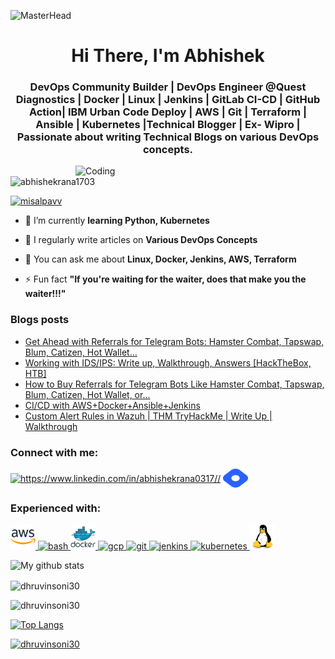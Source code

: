 ![MasterHead](https://thumbs.dreamstime.com/b/devops-banner-concept-has-steps-to-analyze-such-as-plan-code-build-operate-deploy-test-monitor-release-software-251835118.jpg)
<h1 align="center">Hi There, I'm Abhishek</h1>
<h3 align="center">DevOps Community Builder | DevOps Engineer @Quest Diagnostics | Docker | Linux | Jenkins | GitLab CI-CD | GitHub Action| IBM Urban Code Deploy | AWS | Git | Terraform | Ansible | Kubernetes |Technical Blogger | Ex- Wipro | Passionate about writing Technical Blogs on various DevOps concepts.</h3>
<img align="right" alt="Coding" width="400" src="https://cdn.pixabay.com/animation/2022/08/31/08/22/08-22-29-904_512.gif" >

<p align="left"> <img src="https://komarev.com/ghpvc/?username=abhishekrana1703&label=Profile%20views&color=0e75b6&style=flat" alt="abhishekrana1703" /> </p>

<p align="left"> <a href="https://twitter.com/ranaabhishek_17" target="blank"><img src="https://img.shields.io/twitter/follow/abhishek rana?logo=twitter&style=for-the-badge" alt="misalpavv" /></a> </p>

- 🔭 I’m currently **learning Python, Kubernetes**
- 📝 I regularly write articles on **Various DevOps Concepts**

- 💬 You can ask me about **Linux, Docker, Jenkins, AWS, Terraform**

- ⚡ Fun fact **"If you're waiting for the waiter, does that make you the waiter!!!"**

### Blogs posts
<!-- BLOG-POST-LIST:START -->
- [Get Ahead with Referrals for Telegram Bots: Hamster Combat, Tapswap, Blum, Catizen, Hot Wallet…](https://medium.com/@DevSec0ps/get-ahead-with-referrals-for-telegram-bots-hamster-combat-tapswap-blum-catizen-hot-wallet-ba13732dc126?source=rss-c033cbfabdbb------2)
- [Working with IDS/IPS: Write up, Walkthrough, Answers [HackTheBox, HTB]](https://medium.com/@DevSec0ps/working-with-ids-ips-write-up-walkthrough-answers-hackthebox-htb-116c58ce942b?source=rss-c033cbfabdbb------2)
- [How to Buy Referrals for Telegram Bots Like Hamster Combat, Tapswap, Blum, Catizen, Hot Wallet, or…](https://medium.com/@DevSec0ps/how-to-buy-referrals-for-telegram-bots-like-hamster-combat-tapswap-blum-catizen-hot-wallet-or-f36c80c59263?source=rss-c033cbfabdbb------2)
- [CI/CD with AWS+Docker+Ansible+Jenkins](https://medium.com/@DevSec0ps/ci-cd-with-aws-docker-ansible-jenkins-93a549140761?source=rss-c033cbfabdbb------2)
- [Custom Alert Rules in Wazuh | THM TryHackMe | Write Up | Walkthrough](https://medium.com/@DevSec0ps/custom-alert-rules-in-wazuh-thm-tryhackme-write-up-walkthrough-f3619a1a5017?source=rss-c033cbfabdbb------2)
<!-- BLOG-POST-LIST:END -->

<h3 align="left">Connect with me:</h3>
<p align="left">
<a href="https://linkedin.com/in/https://www.linkedin.com/in/abhishekrana0317/" target="blank"><img align="center" src="https://raw.githubusercontent.com/rahuldkjain/github-profile-readme-generator/master/src/images/icons/Social/linked-in-alt.svg" alt="https://www.linkedin.com/in/abhishekrana0317//" height="30" width="40" /></a>
<a href="https://abhishekrana.tech/" target="blank"><img align="center" src="https://github.com/abhishekrana1703/Images/blob/main/hashnod.png" alt="https://www.linkedin.com/in/abhishekrana0317//" height="30" width="40" /></a>

<h3 align="left">Experienced with:</h3>
<p align="left"> <a href="https://aws.amazon.com" target="_blank"> <img src="https://raw.githubusercontent.com/devicons/devicon/master/icons/amazonwebservices/amazonwebservices-original-wordmark.svg" alt="aws" width="40" height="40"/> </a> <a href="https://www.gnu.org/software/bash/" target="_blank"> <img src="https://www.vectorlogo.zone/logos/gnu_bash/gnu_bash-icon.svg" alt="bash" width="40" height="40"/> </a> <a href="https://www.docker.com/" target="_blank"> <img src="https://raw.githubusercontent.com/devicons/devicon/master/icons/docker/docker-original-wordmark.svg" alt="docker" width="40" height="40"/> </a> <a href="https://cloud.google.com" target="_blank"> <img src="https://www.vectorlogo.zone/logos/google_cloud/google_cloud-icon.svg" alt="gcp" width="40" height="40"/> </a> <a href="https://git-scm.com/" target="_blank"> <img src="https://www.vectorlogo.zone/logos/git-scm/git-scm-icon.svg" alt="git" width="40" height="40"/> </a> <a href="https://www.jenkins.io" target="_blank"> <img src="https://www.vectorlogo.zone/logos/jenkins/jenkins-icon.svg" alt="jenkins" width="40" height="40"/> </a> <a href="https://kubernetes.io" target="_blank"> <img src="https://www.vectorlogo.zone/logos/kubernetes/kubernetes-icon.svg" alt="kubernetes" width="40" height="40"/> </a> <a href="https://www.linux.org/" target="_blank"> <img src="https://raw.githubusercontent.com/devicons/devicon/master/icons/linux/linux-original.svg" alt="linux" width="40" height="40"/> </a> </p>


![My github stats](https://github-readme-stats.vercel.app/api?username=DhruvinSoni30&show_icons=true) 

<p><img align="center" src="https://github-readme-streak-stats.herokuapp.com/?user=dhruvinsoni30&" alt="dhruvinsoni30" /></p>

<p align="left"> <img src="https://komarev.com/ghpvc/?username=dhruvinsoni30&label=Profile%20views&color=0e75b6&style=flat" alt="dhruvinsoni30" /> </p>

[![Top Langs](https://github-readme-stats.vercel.app/api/top-langs/?username=DhruvinSoni30)](https://github.com/DhruvinSoni30/github-readme-stats)

<p align="left"> <a href="https://github.com/ryo-ma/github-profile-trophy"><img src="https://github-profile-trophy.vercel.app/?username=dhruvinsoni30" alt="dhruvinsoni30" /></a> </p>
